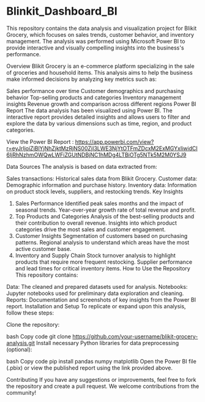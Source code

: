 # Blinkit_Dashboard_BI

This repository contains the data analysis and visualization project for Blikit Grocery, which focuses on sales trends, customer behavior, and inventory management. The analysis was performed using Microsoft Power BI to provide interactive and visually compelling insights into the business's performance.

Overview
Blikit Grocery is an e-commerce platform specializing in the sale of groceries and household items. This analysis aims to help the business make informed decisions by analyzing key metrics such as:

Sales performance over time
Customer demographics and purchasing behavior
Top-selling products and categories
Inventory management insights
Revenue growth and comparison across different regions
Power BI Report
The data analysis has been visualized using Power BI. The interactive report provides detailed insights and allows users to filter and explore the data by various dimensions such as time, region, and product categories.

View the Power BI Report : https://app.powerbi.com/view?r=eyJrIjoiZjBlYjNhZjktMzRjNS00ZjI3LWE3NjYtOTFmZDcxM2ExMGYxIiwidCI6IjRhNzhmOWQwLWFiZGUtNDBjNC1hMDg4LTBiOTg5NTk5M2M0YSJ9

Data Sources
The analysis is based on data extracted from:

Sales transactions: Historical sales data from Blikit Grocery.
Customer data: Demographic information and purchase history.
Inventory data: Information on product stock levels, suppliers, and restocking trends.
Key Insights
1. Sales Performance
Identified peak sales months and the impact of seasonal trends.
Year-over-year growth rate of total revenue and profit.
2. Top Products and Categories
Analysis of the best-selling products and their contribution to overall revenue.
Insights into which product categories drive the most sales and customer engagement.
3. Customer Insights
Segmentation of customers based on purchasing patterns.
Regional analysis to understand which areas have the most active customer base.
4. Inventory and Supply Chain
Stock turnover analysis to highlight products that require more frequent restocking.
Supplier performance and lead times for critical inventory items.
How to Use the Repository
This repository contains:

Data: The cleaned and prepared datasets used for analysis.
Notebooks: Jupyter notebooks used for preliminary data exploration and cleaning.
Reports: Documentation and screenshots of key insights from the Power BI report.
Installation and Setup
To replicate or expand upon this analysis, follow these steps:

Clone the repository:

bash
Copy code
git clone https://github.com/your-username/blikit-grocery-analysis.git
Install necessary Python libraries for data preprocessing (optional):

bash
Copy code
pip install pandas numpy matplotlib
Open the Power BI file (.pbix) or view the published report using the link provided above.

Contributing
If you have any suggestions or improvements, feel free to fork the repository and create a pull request. We welcome contributions from the community!
